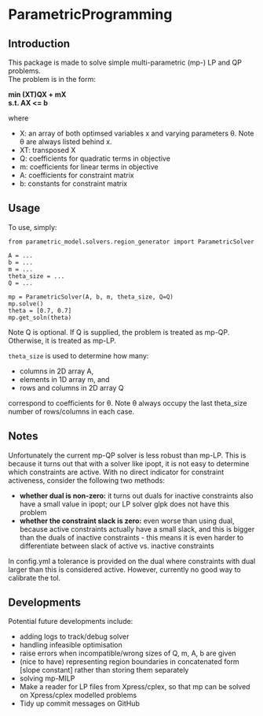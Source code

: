 # ParametricProgramming

## Introduction
This package is made to solve simple multi-parametric (mp-) LP and QP problems. <br/>
The problem is in the form: <br/>

  __min (XT)QX + mX__ <br/>
  __s.t. AX <= b__ <br/>
  
where <br/>
- X: an array of both optimsed variables x and varying parameters θ. Note θ are always listed behind x.
- XT: transposed X
- Q: coefficients for quadratic terms in objective
- m: coefficients for linear terms in objective
- A: coefficients for constraint matrix 
- b: constants for constraint matrix

## Usage
To use, simply:

```
from parametric_model.solvers.region_generator import ParametricSolver

A = ...
b = ...
m = ...
theta_size = ...
Q = ...

mp = ParametricSolver(A, b, m, theta_size, Q=Q)
mp.solve()
theta = [0.7, 0.7]
mp.get_soln(theta)
```

Note Q is optional. If Q is supplied, the problem is treated as mp-QP. Otherwise, it is treated as mp-LP.

`theta_size` is used to determine how many: 
- columns in 2D array A, 
- elements in 1D array m, and
- rows and columns in 2D array Q 

correspond to coefficients for θ. Note θ always occupy the last theta_size number of rows/columns in each case.

## Notes
Unfortunately the current mp-QP solver is less robust than mp-LP. This is because it turns out that with a solver like ipopt, it is not easy to determine which constraints are active. With no direct indicator for constraint activeness, consider the following two methods:
- __whether dual is non-zero:__ it turns out duals for inactive constraints also have a small value in ipopt; our LP solver glpk does not have this problem
- __whether the constraint slack is zero:__ even worse than using dual, because active constraints actually have a small slack, and this is bigger than the duals of inactive constraints - this means it is even harder to differentiate between slack of active vs. inactive constraints 

In config.yml a tolerance is provided on the dual where constraints with dual larger than this is considered active. However, currently no good way to calibrate the tol.

## Developments
Potential future developments include:
- adding logs to track/debug solver
- handling infeasible optimisation
- raise errors when incompatible/wrong sizes of Q, m, A, b are given 
- (nice to have) representing region boundaries in concatenated form [slope constant] rather than storing them separately
- solving mp-MILP
- Make a reader for LP files from Xpress/cplex, so that mp can be solved on Xpress/cplex modelled problems
- Tidy up commit messages on GitHub
